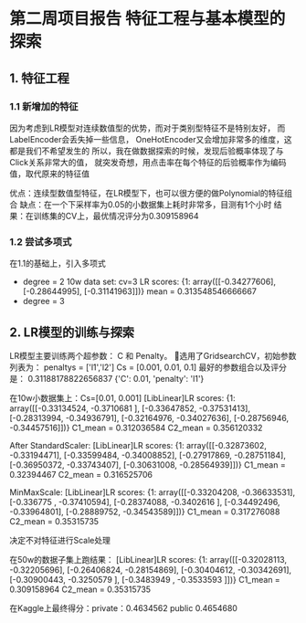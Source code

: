 # 第二周项目报告 特征工程与基本模型的探索

## 1. 特征工程
### 1.1 新增加的特征
因为考虑到LR模型对连续数值型的优势，而对于类别型特征不是特别友好，
而LabelEncoder会丢失掉一些信息，
OneHotEncoder又会增加非常多的维度，这都是我们不希望发生的
所以，我在做数据探索的时候，发现后验概率体现了与Click关系非常大的值，
就突发奇想，用点击率在每个特征的后验概率作为编码值，取代原来的特征值

优点：连续型数值型特征，在LR模型下，也可以很方便的做Polynomial的特征组合
缺点：在一个下采样率为0.05的小数据集上耗时非常多，目测有1个小时
结果：在训练集的CV上，最优情况评分为0.309158964
### 1.2 尝试多项式
在1.1的基础上，引入多项式
- degree = 2 
10w data set: cv=3
LR scores: 
{1: array([[-0.34277606],
       [-0.28644995],
       [-0.31141963]])}
mean = 0.313548546666667
- degree = 3


## 2. LR模型的训练与探索
LR模型主要训练两个超参数： C 和 Penalty。
选用了GridsearchCV，初始参数列表为：
penaltys = ['l1','l2']
Cs = [0.001, 0.01, 0.1]
最好的参数组合以及评分是：
0.31188178822656837
{'C': 0.01, 'penalty': 'l1'}

在10w小数据集上：Cs=[0.01, 0.001]
[LibLinear]LR scores: {1: array([[-0.33134524, -0.3710681 ],
       [-0.33647852, -0.37531413],
       [-0.28313994, -0.34936791],
       [-0.32164976, -0.34027636],
       [-0.28756946, -0.34457516]])}
C1_mean = 0.312036584 
C2_mean = 0.356120332

After StandardScaler:
[LibLinear]LR scores: {1: array([[-0.32873602, -0.33194471],
       [-0.33599484, -0.34008852],
       [-0.27917869, -0.28751184],
       [-0.36950372, -0.33743407],
       [-0.30631008, -0.28564939]])}
C1_mean = 0.32394467 
C2_mean = 0.316525706

MinMaxScale:
[LibLinear]LR scores: {1: array([[-0.33204208, -0.36633531],
       [-0.336775  , -0.37410594],
       [-0.28374088, -0.3402616 ],
       [-0.34492496, -0.33964801],
       [-0.28889752, -0.34543589]])}
C1_mean = 0.317276088 
C2_mean = 0.35315735

决定不对特征进行Scale处理

在50w的数据子集上跑结果：
[LibLinear]LR scores: {1: array([[-0.32028113, -0.32205696],
       [-0.26406824, -0.28154869],
       [-0.30404612, -0.30342691],
       [-0.30900443, -0.3250579 ],
       [-0.3483949 , -0.3533593 ]])}
C1_mean = 0.309158964 
C2_mean = 0.35315735

在Kaggle上最终得分：private：0.4634562 public 0.4654680
